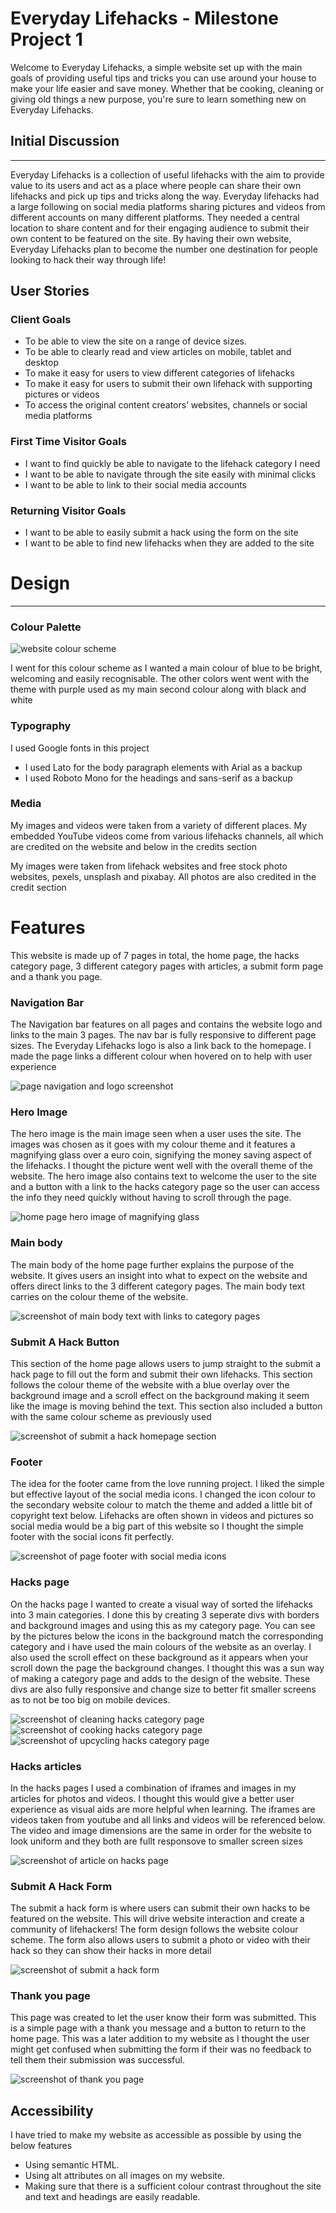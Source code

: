 # Everyday Lifehacks - Milestone Project 1

Welcome to Everyday Lifehacks, a simple website set up with the main goals of providing useful tips and tricks you can use around your house to make your life easier and save money. Whether that be cooking, cleaning or giving old things a new purpose, you're sure to learn something new on Everyday Lifehacks.

## Initial Discussion
---

Everyday Lifehacks is a collection of useful lifehacks with the aim to provide value to its users and act as a place where people can share their own lifehacks and pick up tips and tricks along the way. 
Everyday lifehacks had a large following on social media platforms sharing pictures and videos from different accounts on many different platforms. They needed a central location to share content and for their engaging audience to submit their own content to be featured on the site. By having their own website, Everyday Lifehacks plan to become the number one destination for people looking to hack their way through life!

## User Stories

### Client Goals

- To be able to view the site on a range of device sizes.
- To be able to clearly read and view articles on mobile, tablet and desktop
- To make it easy for users to view different categories of lifehacks
- To make it easy for users to submit their own lifehack with supporting pictures or videos
- To access the original content creators’ websites, channels or social media platforms

### First Time Visitor Goals

- I want to find quickly be able to navigate to the lifehack category I need
- I want to be able to navigate through the site easily with minimal clicks
- I want to be able to link to their social media accounts

### Returning Visitor Goals

- I want to be able to easily submit a hack using the form on the site
- I want to be able to find new lifehacks when they are added to the site


# Design
---

### Colour Palette

![website colour scheme](documentation/color-scheme.png)

I went for this colour scheme as I wanted a main colour of blue to be bright, welcoming and easily recognisable. The other colors went went with the theme with purple used as my main second colour along with black and white

### Typography 

I used Google fonts in this project

- I used Lato for the body paragraph elements with Arial as a backup
- I used Roboto Mono for the headings and sans-serif as a backup

### Media

My images and videos were taken from a variety of different places. My embedded YouTube videos come from various lifehacks channels, all which are credited on the website and below in the credits section

My images were taken from lifehack websites and free stock photo websites, pexels, unsplash and pixabay. All photos are also credited in the credit section

# Features

This website is made up of 7 pages in total, the home page, the hacks category page, 3 different category pages with articles, a submit form page and a thank you page. 

### Navigation Bar

The Navigation bar features on all pages and contains the website logo and links to the main 3 pages. The nav bar is fully responsive to different page sizes. The Everyday Lifehacks logo is also a link back to the homepage. I made the page links a different colour when hovered on to help with user experience

![page navigation and logo screenshot](documentation/navigation-ss.png)

### Hero Image

The hero image is the main image seen when a user uses the site. The images was chosen as it goes with my colour theme and it features a magnifying glass over a euro coin, signifying the money saving aspect of the lifehacks. I thought the picture went well with the overall theme of the website. The hero image also contains text to welcome the user to the site and a button with a link to the hacks category page so the user can access the info they need quickly without having to scroll through the page.

![home page hero image of magnifying glass](documentation/hero-image-ss.png)

### Main body

The main body of the home page further explains the purpose of the website. It gives users an insight into what to expect on the website and offers direct links to the 3 different category pages. The main body text carries on the colour theme of the website.

![screenshot of main body text with links to category pages](documentation/main-body-ss.png)

### Submit A Hack Button

This section of the home page allows users to jump straight to the submit a hack page to fill out the form and submit their own lifehacks. This section follows the colour theme of the website with a blue overlay over the background image and a scroll effect on the background making it seem like the image is moving behind the text. This section also included a button with the same colour scheme as previously used

![screenshot of submit a hack homepage section](documentation/submit-a-hack-ss.png)

### Footer

The idea for the footer came from the love running project. I liked the simple but effective layout of the social media icons. I changed the icon colour to the secondary website colour to match the theme and added a little bit of copyright text below. Lifehacks are often shown in videos and pictures so social media would be a big part of this website so I thought the simple footer with the social icons fit perfectly.

![screenshot of page footer with social media icons](documentation/footer-ss.png)

### Hacks page

On the hacks page I wanted to create a visual way of sorted the lifehacks into 3 main categories. I done this by creating 3 seperate divs with borders and background images and using this as my category page. You can see by the pictures below the icons in the background match the corresponding category and i have used the main colours of the website as an overlay. I also used the scroll effect on these background as it appears when your scroll down the page the background changes. I thought this was a sun way of making a category page and adds to the design of the website. These divs are also fully responsive and change size to better fit smaller screens as to not be too big on mobile devices. 

![screenshot of cleaning hacks category page](documentation/hacks-category-1.png)
![screenshot of cooking hacks category page](documentation/hacks-category-2.png)
![screenshot of upcycling hacks category page](documentation/hacks-category-3.png)

### Hacks articles

In the hacks pages I used a combination of iframes and images in my articles for photos and videos. I thought this would give a better user experience as visual aids are more helpful when learning. The iframes are videos taken from youtube and all links and videos will be referenced below. The video and image dimensions are the same in order for the website to look uniform and they both are fullt responsove to smaller screen sizes

![screenshot of article on hacks page](documentation/article-ss.png)

### Submit A Hack Form

The submit a hack form is where users can submit their own hacks to be featured on the website. This will drive website interaction and create a community of lifehackers! The form design follows the website colour scheme. The form also allows users to submit a photo or video with their hack so they can show their hacks in more detail

![screenshot of submit a hack form](documentation/submit-form-ss.png)

### Thank you page

This page was created to let the user know their form was submitted. This is a simple page with a thank you message and a button to return to the home page. This was a later addition to my website as I thought the user might get confused when submitting the form if their was no feedback to tell them their submission was successful.

![screenshot of thank you page](documentation/thank-you-ss.png)

## Accessibility
I have tried to make my website as accessible as possible by using the below features

- Using semantic HTML.
- Using alt attributes on all images on my website.
- Making sure that there is a sufficient colour contrast throughout the site and text and headings are easily readable.



